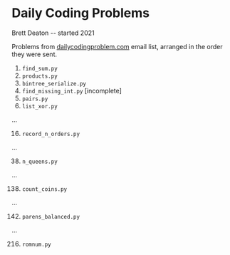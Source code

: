# Daily Coding Problems
Brett Deaton -- started 2021

Problems from [dailycodingproblem.com](https://www.dailycodingproblem.com)
email list, arranged in the order they were sent.

1. `find_sum.py`
2. `products.py`
3. `bintree_serialize.py`
4. `find_missing_int.py` [incomplete]
5. `pairs.py`
6. `list_xor.py`

...

16. `record_n_orders.py`

...

38. `n_queens.py`

...

138. `count_coins.py`

...

142. `parens_balanced.py`

...

216. `romnum.py`